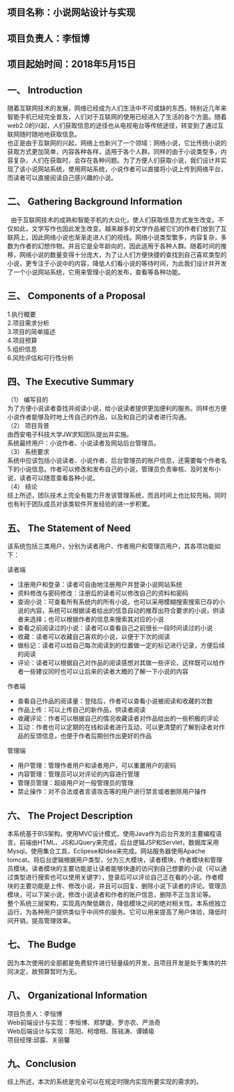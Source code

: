 
项目名称：小说网站设计与实现 
-
项目负责人：李恒博
-
项目起始时间：2018年5月15日
-

一、	Introduction
-
   随着互联网技术的发展，网络已经成为人们生活中不可或缺的东西，特别近几年来智能手机已经完全普及，人们对于互联网的使用已经进入了生活的各个方面。随着web2.0的兴起，人们获取信息的途径也从电视电台等传统途径，转变到了通过互联网随时随地地获取信息。\
也正是由于互联网的兴起，网络上也新兴了一个领域：网络小说，它比传统小说的获取方式更加简单，内容各种各样，适用于各个人群。同样的由于小说类型多，内容复杂，人们在获取时，会存在各种问题。为了方便人们获取小说，我们设计并实现了该小说网站系统，使用网站系统，小说作者可以直接将小说上传到网络平台，而读者可以直接阅读自己感兴趣的小说。

二、	Gathering Background Information
-
   由于互联网技术的成熟和智能手机的大众化，使人们获取信息方式发生改变。不仅如此，文学写作也因此发生改变。越来越多的文学作品被它们的作者们放到了互联网上，因此网络小说也渐渐走进人们的视线。网络小说类型繁多，内容复杂，多数为作者的幻想作物。并且它是全年龄向的，因此适用于各种人群。随着时间的推移，网络小说的数量变得十分庞大，为了让人们方便快捷的查找到自己喜欢类型的小说，更专注于小说中的内容，降低人们看小说的等待时间，为此我们设计并开发了一个小说网站系统，它用来管理小说的发布，查看等各种功能。

三、	Components of a Proposal
-
1.执行概要\
2.项目需求分析\
3.项目的简单描述\
4.项目预算\
5.组织信息\
6.风险评估和可行性分析

四、The Executive Summary
-
（1）	编写目的\
为了方便小说读者查找并阅读小说，给小说读者提供更加便利的服务。同样也方便小说作者能够及时地上传自己的作品，以及和自己的读者进行沟通。\
（2）	项目背景\
由西安电子科技大学JW求知团队提出并实施。\
系统最终用户：小说作者、小说读者及网站后台管理员。\
（3）	系统要求\
系统中应该包括小说读者、小说作者、后台管理员的账户信息，还需要每个作者名下的小说信息。作者可以修改和发布自己的小说，管理员负责审核、及时发布小说，读者可以随意查看各种小说。\
（4）	结论\
综上所述，团队技术上完全有能力开发该管理系统，而且时间上也比较充裕。同时也有利于团队成员对该类软件开发经验的进一步积累。

五、	The Statement of Need
-
该系统包括三类用户，分别为读者用户、作者用户和管理员用户，其各项功能如下：

读者端
* 注册用户和登录：读者可自由地注册用户并登录小说网站系统
* 资料修改与密码修改：注册后的读者可以修改自己的资料和密码
* 查询小说：可查看所有系统内的所有小说，也可以采用模糊搜索搜索已存的小说的内容，系统可以根据读者给出的信息自动的推荐出符合要求的小说，供读者来选择；也可以根据作者的信息来搜索其对应的小说
* 查看之前阅读过的小说：读者可以查看自己之前很长一段时间读过的小说
* 收藏：读者可以收藏自己喜欢的小说，以便于下次的阅读
* 做标记：读者可以给自己每次阅读到的位置做一定的标记进行记录，方便后续的阅读
* 评论：读者可以根据自己对作品的阅读感想对其做一些评论，这样既可以给作者一些建议同时也可以让后来的读者大概的了解一下小说的内容

作者端
* 查看自己作品的阅读量：登陆后，作者可以查看小说被阅读和收藏的次数
* 作品上传：可以上传自己的新作品，供读者阅读 
* 收藏评论：作者可以根据自己的情况收藏读者对作品给出的一些积极的评论
* 互动：作者也可以定期的在线和读者进行互动，可以更清楚的了解到读者对作品的反馈信息，也便于作者后期创作出更好的作品

管理端
* 用户管理：管理作者用户和读者用户，可以重置用户的密码
* 内容管理：管理员可以对评论的内容进行管理
* 管理员管理：超级用户对一般管理员的管理
* 禁止操作：对不合法或者言语攻击等的用户进行禁言或者删除用户操作

六、	The Project Description
-
本系统基于B\S架构，使用MVC设计模式，使用Java作为后台开发的主要编程语言，前端由HTML、JS和JQuery来完成，后台逻辑JSP和Servlet，数据库采用Mysql。使用集合工具，Eclipese和Idea来完成。网站服务器使用Apache tomcat。将后台逻辑根据用户类型，分为三大模块，读者模块，作者模块和管理员模块。读者模块的主要功能是让读者能够快速的访问到自己想要的小说（可以通过类型进行搜索也可以使用关键字），登录后可以评论自己正在看的小说。作者模块的主要功能是上传、修改小说，并且可以回复、删除小说下读者的评论。管理员模块，可以下架小说，修改小说读者和作者的账户信息，删除不正当言论等。\
整个系统三层架构，实现高内聚低耦合，降低模块之间的绝对相关性。本系统独立运行，为各种用户提供类似于中间件的服务。它可以用来提高了用户体验，降低时间开销，提高管理效率。

七、	The Budge
-
   因为本次使用的全部都是免费软件进行轻量级的开发，且项目开发是处于集体的共同决定，故预算暂时为无。

八、	Organizational Information
-
项目负责人：李恒博\
Web前端设计与实现：李恒博、郑梦婕、罗亦农、严浩奇\
Web后端设计与实现：陈阳、柯增相、陈铭涛、谭婧瑜\
项目经理:邱露、关丽馨

九、Conclusion
-
   综上所述，本次的系统是完全可以在规定时限内实现所要实现的需求的。
